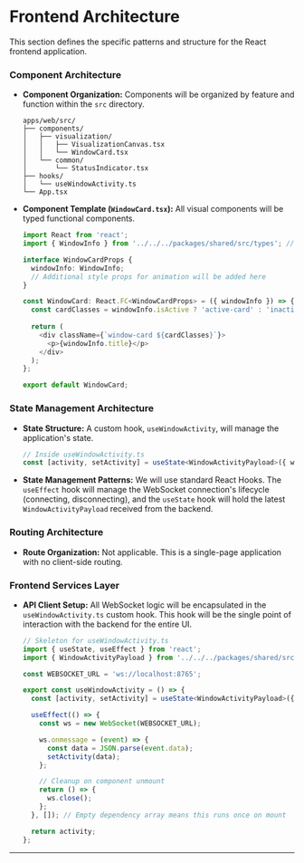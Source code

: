 # **Frontend Architecture**

This section defines the specific patterns and structure for the React frontend application.

### **Component Architecture**

  * **Component Organization:** Components will be organized by feature and function within the `src` directory.
    ```text
    apps/web/src/
    ├── components/
    │   ├── visualization/
    │   │   ├── VisualizationCanvas.tsx
    │   │   └── WindowCard.tsx
    │   └── common/
    │       └── StatusIndicator.tsx
    ├── hooks/
    │   └── useWindowActivity.ts
    └── App.tsx
    ```
  * **Component Template (`WindowCard.tsx`):** All visual components will be typed functional components.
    ```typescript
    import React from 'react';
    import { WindowInfo } from '../../../packages/shared/src/types'; // Path assuming shared types

    interface WindowCardProps {
      windowInfo: WindowInfo;
      // Additional style props for animation will be added here
    }

    const WindowCard: React.FC<WindowCardProps> = ({ windowInfo }) => {
      const cardClasses = windowInfo.isActive ? 'active-card' : 'inactive-card';
      
      return (
        <div className={`window-card ${cardClasses}`}>
          <p>{windowInfo.title}</p>
        </div>
      );
    };

    export default WindowCard;
    ```

### **State Management Architecture**

  * **State Structure:** A custom hook, `useWindowActivity`, will manage the application's state.
    ```typescript
    // Inside useWindowActivity.ts
    const [activity, setActivity] = useState<WindowActivityPayload>({ windows: [] });
    ```
  * **State Management Patterns:** We will use standard React Hooks. The `useEffect` hook will manage the WebSocket connection's lifecycle (connecting, disconnecting), and the `useState` hook will hold the latest `WindowActivityPayload` received from the backend.

### **Routing Architecture**

  * **Route Organization:** Not applicable. This is a single-page application with no client-side routing.

### **Frontend Services Layer**

  * **API Client Setup:** All WebSocket logic will be encapsulated in the `useWindowActivity.ts` custom hook. This hook will be the single point of interaction with the backend for the entire UI.
    ```typescript
    // Skeleton for useWindowActivity.ts
    import { useState, useEffect } from 'react';
    import { WindowActivityPayload } from '../../../packages/shared/src/types';

    const WEBSOCKET_URL = 'ws://localhost:8765';

    export const useWindowActivity = () => {
      const [activity, setActivity] = useState<WindowActivityPayload>({ windows: [] });

      useEffect(() => {
        const ws = new WebSocket(WEBSOCKET_URL);

        ws.onmessage = (event) => {
          const data = JSON.parse(event.data);
          setActivity(data);
        };

        // Cleanup on component unmount
        return () => {
          ws.close();
        };
      }, []); // Empty dependency array means this runs once on mount

      return activity;
    };
    ```

-----
